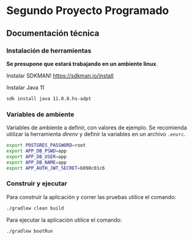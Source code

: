 # Segundo Proyecto Programado #

## Documentación técnica ##

### Instalación de herramientas ###

**Se presupone que estará trabajando en un ambiente linux**.

Instalar SDKMAN! https://sdkman.io/install

Instalar Java 11

```bash
sdk install java 11.0.8.hs-adpt
```

### Variables de ambiente ###

Variables de ambiente a definir, con valores de ejemplo. Se recomienda utilizar la herramienta *direnv* y definir la variables en un archivo `.envrc`.

```bash
export POSTGRES_PASSWORD=root
export APP_DB_PSWD=app
export APP_DB_USER=app
export APP_DB_NAME=app
export APP_AUTH_JWT_SECRET=b898c01c6
```

### Construir y ejecutar ###

Para construir la aplicación y correr las pruebas utilice el comando:

```bash
./gradlew clean build
```

Para ejecutar la aplicación utilice el comando:

```bash
./gradlew bootRun
```
